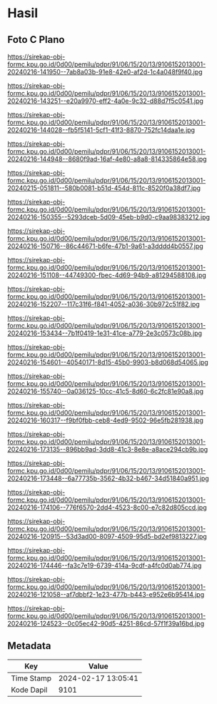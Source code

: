 # Hasil

## Foto C Plano

https://sirekap-obj-formc.kpu.go.id/0d00/pemilu/pdpr/91/06/15/20/13/9106152013001-20240216-141950--7ab8a03b-91e8-42e0-af2d-1c4a048f9f40.jpg

https://sirekap-obj-formc.kpu.go.id/0d00/pemilu/pdpr/91/06/15/20/13/9106152013001-20240216-143251--e20a9970-eff2-4a0e-9c32-d88d7f5c0541.jpg

https://sirekap-obj-formc.kpu.go.id/0d00/pemilu/pdpr/91/06/15/20/13/9106152013001-20240216-144028--fb5f5141-5cf1-41f3-8870-752fc14daa1e.jpg

https://sirekap-obj-formc.kpu.go.id/0d00/pemilu/pdpr/91/06/15/20/13/9106152013001-20240216-144948--8680f9ad-16af-4e80-a8a8-814335864e58.jpg

https://sirekap-obj-formc.kpu.go.id/0d00/pemilu/pdpr/91/06/15/20/13/9106152013001-20240215-051811--580b0081-b51d-454d-811c-8520f0a38df7.jpg

https://sirekap-obj-formc.kpu.go.id/0d00/pemilu/pdpr/91/06/15/20/13/9106152013001-20240216-150355--5293dceb-5d09-45eb-b9d0-c9aa98383212.jpg

https://sirekap-obj-formc.kpu.go.id/0d00/pemilu/pdpr/91/06/15/20/13/9106152013001-20240216-150716--86c44671-b6fe-47b1-9a61-a3dddd4b0557.jpg

https://sirekap-obj-formc.kpu.go.id/0d00/pemilu/pdpr/91/06/15/20/13/9106152013001-20240216-151108--44749300-fbec-4d69-94b9-a81294588108.jpg

https://sirekap-obj-formc.kpu.go.id/0d00/pemilu/pdpr/91/06/15/20/13/9106152013001-20240216-152207--117c31f6-f841-4052-a036-30b972c51f82.jpg

https://sirekap-obj-formc.kpu.go.id/0d00/pemilu/pdpr/91/06/15/20/13/9106152013001-20240216-153434--7b1f0419-1e31-41ce-a779-2e3c0573c08b.jpg

https://sirekap-obj-formc.kpu.go.id/0d00/pemilu/pdpr/91/06/15/20/13/9106152013001-20240216-154601--40540171-8d15-45b0-9903-b8d068d54065.jpg

https://sirekap-obj-formc.kpu.go.id/0d00/pemilu/pdpr/91/06/15/20/13/9106152013001-20240216-155740--0a036125-10cc-41c5-8d60-6c2fc81e90a8.jpg

https://sirekap-obj-formc.kpu.go.id/0d00/pemilu/pdpr/91/06/15/20/13/9106152013001-20240216-160317--f9bf0fbb-ceb8-4ed9-9502-96e5fb281938.jpg

https://sirekap-obj-formc.kpu.go.id/0d00/pemilu/pdpr/91/06/15/20/13/9106152013001-20240216-173135--896bb9ad-3dd8-41c3-8e8e-a8ace294cb9b.jpg

https://sirekap-obj-formc.kpu.go.id/0d00/pemilu/pdpr/91/06/15/20/13/9106152013001-20240216-173448--6a77735b-3562-4b32-b467-34d51840a951.jpg

https://sirekap-obj-formc.kpu.go.id/0d00/pemilu/pdpr/91/06/15/20/13/9106152013001-20240216-174106--776f6570-2dd4-4523-8c00-e7c82d805ccd.jpg

https://sirekap-obj-formc.kpu.go.id/0d00/pemilu/pdpr/91/06/15/20/13/9106152013001-20240216-120915--53d3ad00-8097-4509-95d5-bd2ef9813227.jpg

https://sirekap-obj-formc.kpu.go.id/0d00/pemilu/pdpr/91/06/15/20/13/9106152013001-20240216-174446--fa3c7e19-6739-414a-9cdf-a4fc0d0ab774.jpg

https://sirekap-obj-formc.kpu.go.id/0d00/pemilu/pdpr/91/06/15/20/13/9106152013001-20240216-121058--af7dbbf2-1e23-477b-b443-e952e6b95414.jpg

https://sirekap-obj-formc.kpu.go.id/0d00/pemilu/pdpr/91/06/15/20/13/9106152013001-20240216-124523--0c05ec42-90d5-4251-86cd-57f1f39a16bd.jpg


## Metadata

| Key        | Value               |
| ---------- | ------------------- |
| Time Stamp | 2024-02-17 13:05:41 |
| Kode Dapil | 9101                |



